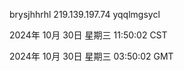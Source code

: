 brysjhhrhl 219.139.197.74 yqqlmgsycl

2024年 10月 30日 星期三 11:50:02 CST

2024年 10月 30日 星期三 03:50:02 GMT
